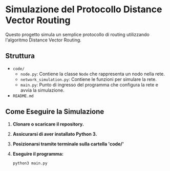 # Simulazione del Protocollo Distance Vector Routing

Questo progetto simula un semplice protocollo di routing utilizzando l'algoritmo Distance Vector Routing.

## Struttura
-  `code/`
   - `node.py`: Contiene la classe `Node` che rappresenta un nodo nella rete.
   - `network_simulation.py`: Contiene le funzioni per simulare la rete.
   - `main.py`: Punto di ingresso del programma che configura la rete e avvia la simulazione.
- `README.md`

## Come Eseguire la Simulazione

1. **Clonare o scaricare il repository.**

2. **Assicurarsi di aver installato Python 3.**

3. **Posizionarsi tramite terminale sulla cartella 'code/'**

4. **Eseguire il programma:**
   ```bash
   python3 main.py